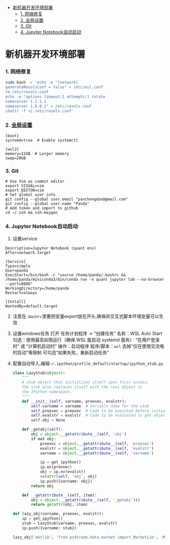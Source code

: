 - [新机器开发环境部署](#新机器开发环境部署)
    - [1. 网络修复](#1-网络修复)
    - [2. 全局设置](#2-全局设置)
    - [3. Git](#3-git)
    - [4. Jupyter Notebook自动启动](#4-jupyter-notebook自动启动)


# 新机器开发环境部署

### 1. 网络修复

```sh
sudo bash -c 'echo -e "[network]
generateResolvConf = false" > /etc/wsl.conf
rm /etc/resolv.conf
echo -e "options timeout:1 attempts:1 rotate
nameserver 1.1.1.1
nameserver 1.0.0.1" > /etc/resolv.conf
chattr -f +i /etc/resolv.conf'
```

### 2. [全局设置](https://learn.microsoft.com/en-us/windows/wsl/wsl-config)

```shell
[boot]
systemd=true  # Enable systemctl

[wsl2]
memory=12GB  # Larger memory
swap=20GB
```

### 3. Git
```shell
# Use Vim as commit editor
export VISUAL=vim
export EDITOR=vim
# Set global user info
git config --global user.email "panchongdan@gmail.com"
git config --global user.name "Panda"
# Add token and import to github
cd ~/.ssh && ssh-keygen
```

### 4. Jupyter Notebook自动启动
1. 设置service
```shell
Description=Jupyter Notebook (quant env)
After=network.target

[Service]
Type=simple
User=panda
ExecStart=/bin/bash -c "source /home/panda/.bashrc && /home/panda/miniconda3/bin/conda run -n quant jupyter lab --no-browser --port=8888"
WorkingDirectory=/home/panda
Restart=always

[Install]
WantedBy=default.target
```
2. 注意在`.bashrc`里要把变量export放在开头,确保非交互式脚本环境变量可以生效

3. 设置windows任务
打开 任务计划程序 → “创建任务”
名称：WSL Auto Start
勾选：使用最高权限运行（确保 WSL 能启动 systemd 服务）
“在用户登录时” 或 “计算机启动时” 操作：启动程序 程序/脚本：`wsl`
去掉“仅在使用交流电时启动”等限制 可勾选“如果失败，重新启动任务”

4. 配置自动导入,编辑`~/.ipython/profile_default/startup/ipython_stub.py`
    ```Python
    class LazyStub(object):
        """
        A stub object that initializes itself upon first access.
        The stub also replaces itself with the real object in
        the IPython namespace.
        """
        def __init__(self, varname, preexec, evalstr):
            self.varname = varname  # Variable name for the stub
            self.preexec = preexec  # Code to be executed before initializing object
            self.evalstr = evalstr  # Code to be evaluated to get object
            self.obj = None

        def _getobj(self):
            obj = object.__getattribute__(self, 'obj')
            if not obj:
                preexec = object.__getattribute__(self, 'preexec')
                evalstr = object.__getattribute__(self, 'evalstr')
                varname = object.__getattribute__(self, 'varname')

                ip = get_ipython()
                ip.ex(preexec)
                obj = ip.ev(evalstr)
                setattr(self, 'obj', obj)
                ip.push({varname: obj})
            return obj

        def __getattribute__(self, item):
            obj = object.__getattribute__(self, '_getobj')()
            return getattr(obj, item)

    def lazy_obj(varname, preexec, evalstr):
        ip = get_ipython()
        stub = LazyStub(varname, preexec, evalstr)
        ip.push({varname: stub})

    lazy_obj('mktlib', 'from pcdtrade.data.market import MarketLib', 'MarketLib()')
    ```

